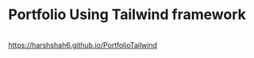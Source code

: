 # Portfolio Using Tailwind framework
<br><a href="" target="_blank">https://harshshah6.github.io/PortfolioTailwind</a></br>
